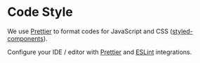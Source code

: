 # Code Style

We use [Prettier](https://prettier.io/) to format codes for JavaScript and CSS ([styled-components](https://www.styled-components.com/)).

Configure your IDE / editor with [Prettier](https://prettier.io/docs/en/editors.html) and [ESLint](http://eslint.org/docs/user-guide/integrations) integrations.
